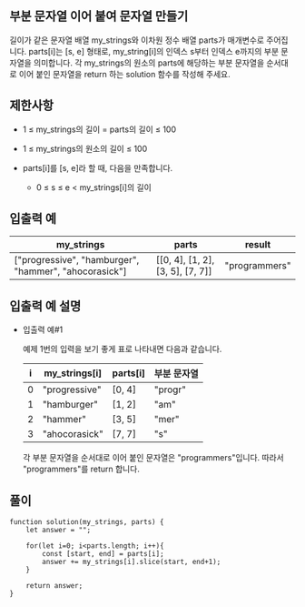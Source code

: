 ## 부분 문자열 이어 붙여 문자열 만들기

길이가 같은 문자열 배열 my_strings와 이차원 정수 배열 parts가 매개변수로 주어집니다. parts[i]는 [s, e] 형태로, my_string[i]의 인덱스 s부터 인덱스 e까지의 부분 문자열을 의미합니다. 각 my_strings의 원소의 parts에 해당하는 부분 문자열을 순서대로 이어 붙인 문자열을 return 하는 solution 함수를 작성해 주세요.

## 제한사항

- 1 ≤ my_strings의 길이 = parts의 길이 ≤ 100

- 1 ≤ my_strings의 원소의 길이 ≤ 100

- parts[i]를 [s, e]라 할 때, 다음을 만족합니다.

  - 0 ≤ s ≤ e < my_strings[i]의 길이

## 입출력 예

| my_strings                                            | parts                            | result        |
| ----------------------------------------------------- | -------------------------------- | ------------- |
| ["progressive", "hamburger", "hammer", "ahocorasick"] | [[0, 4], [1, 2], [3, 5], [7, 7]] | "programmers" |

## 입출력 예 설명

- 입출력 예#1

  예제 1번의 입력을 보기 좋게 표로 나타내면 다음과 같습니다.

  | i   | my_strings[i] | parts[i] | 부분 문자열 |
  | --- | ------------- | -------- | ----------- |
  | 0   | "progressive" | [0, 4]   | "progr"     |
  | 1   | "hamburger"   | [1, 2]   | "am"        |
  | 2   | "hammer"      | [3, 5]   | "mer"       |
  | 3   | "ahocorasick" | [7, 7]   | "s"         |

  각 부분 문자열을 순서대로 이어 붙인 문자열은 "programmers"입니다. 따라서 "programmers"를 return 합니다.

## 풀이

```
function solution(my_strings, parts) {
    let answer = "";

    for(let i=0; i<parts.length; i++){
        const [start, end] = parts[i];
        answer += my_strings[i].slice(start, end+1);
    }

    return answer;
}
```
